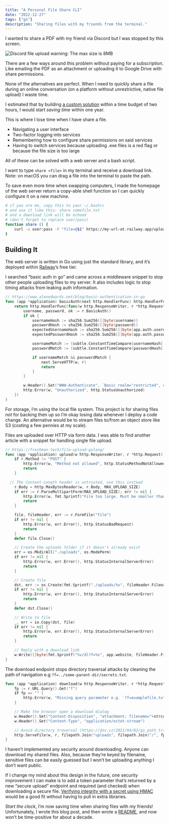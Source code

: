 ```yaml
---
title: "A Personal File Share CLI"
date: "2022-12-27"
tags: ["go"]
description: "Sharing files with my friends from the terminal."
---
```


I wanted to share a PDF with my friend via Discord but I was stopped by this screen.

![Discord file upload warning: The max size is 8MB](discord-warning.png)

There are a few ways around this problem without paying for a subscription. Like emailing the PDF as an attachment or uploading it to Google Drive with share permissions.

None of the alternatives are perfect. When I need to quickly share a file during an online conversation (on a platform without unrestrictive, native file upload) I waste time.

I estimated that by building [a custom solution](https://github.com/healeycodes/file-share-cli) within a time budget of two hours, I would start *saving time* within one year.

This is where I lose time when I have share a file.

- Navigating a user interface
- Two-factor logging into services
- Remembering how to configure share permissions on said services
- Having to switch services because uploading .exe files is a red flag or because the file size is too large

All of these can be solved with a web server and a bash script.

I want to type `share <file>` in my terminal and receive a download link. Note: on macOS you can drag a file into the terminal to paste the path.

To save even more time when swapping computers, I made the homepage of the web server return a copy-able shell function so I can quickly configure it on a new machine.

```bash
# if you are me, copy this to your ~/.bashrc
# and use it like this: share somefile.txt
# and a download link will be echoed
# (don't forget to replace user/pass)
function share () {
	curl -u user:pass -F "file=@$1" https://my-url-at.railway.app/upload
}
```

## Building It

The web server is written in Go using just the standard library, and it’s deployed within [Railway](https://railway.app/)’s free tier.

I searched “basic auth in go” and came across a middleware snippet to stop other people uploading files to my server. It also includes logic to stop timing attacks from leaking auth information.

```go
// https://www.alexedwards.net/blog/basic-authentication-in-go
func (app *application) basicAuth(next http.HandlerFunc) http.HandlerFunc {
	return http.HandlerFunc(func(w http.ResponseWriter, r *http.Request) {
		username, password, ok := r.BasicAuth()
		if ok {
			usernameHash := sha256.Sum256([]byte(username))
			passwordHash := sha256.Sum256([]byte(password))
			expectedUsernameHash := sha256.Sum256([]byte(app.auth.username))
			expectedPasswordHash := sha256.Sum256([]byte(app.auth.password))

			usernameMatch := (subtle.ConstantTimeCompare(usernameHash[:], expectedUsernameHash[:]) == 1)
			passwordMatch := (subtle.ConstantTimeCompare(passwordHash[:], expectedPasswordHash[:]) == 1)

			if usernameMatch && passwordMatch {
				next.ServeHTTP(w, r)
				return
			}
		}

		w.Header().Set("WWW-Authenticate", `Basic realm="restricted", charset="UTF-8"`)
		http.Error(w, "Unauthorized", http.StatusUnauthorized)
	})
}
```

For storage, I’m using the local file system. This project is for sharing files *not* for backing then up so I’m okay losing data whenever I deploy a code change. An alternative would be to stream files to/from an object store like S3 (costing a few pennies at my scale).

Files are uploaded over HTTP via form data. I was able to find another article with a snippet for handling single file upload.

```go
// https://freshman.tech/file-upload-golang/
func (app *application) upload(w http.ResponseWriter, r *http.Request) {
	if r.Method != "POST" {
		http.Error(w, "Method not allowed", http.StatusMethodNotAllowed)
		return
	}

  // The Content-Length header is untrusted, use this instead
	r.Body = http.MaxBytesReader(w, r.Body, MAX_UPLOAD_SIZE)
	if err := r.ParseMultipartForm(MAX_UPLOAD_SIZE); err != nil {
		http.Error(w, fmt.Sprintf("File too large. Must be smaller than %v bytes", MAX_UPLOAD_SIZE), http.StatusBadRequest)
		return
	}

	file, fileHeader, err := r.FormFile("file")
	if err != nil {
		http.Error(w, err.Error(), http.StatusBadRequest)
		return
	}
	defer file.Close()

	// Create the uploads folder if it doesn't already exist
	err = os.MkdirAll("./uploads", os.ModePerm)
	if err != nil {
		http.Error(w, err.Error(), http.StatusInternalServerError)
		return
	}

	// Create file
	dst, err := os.Create(fmt.Sprintf("./uploads/%v", fileHeader.Filename))
	if err != nil {
		http.Error(w, err.Error(), http.StatusInternalServerError)
		return
	}
	defer dst.Close()

	// Write to file
	_, err = io.Copy(dst, file)
	if err != nil {
		http.Error(w, err.Error(), http.StatusInternalServerError)
		return
	}

	// Reply with a download link
	w.Write([]byte(fmt.Sprintf("%v/dl?f=%v", app.website, fileHeader.Filename)))
}
```

The download endpoint stops directory traversal attacks by cleaning the path of navigation e.g `?f=../some-parent-dir/secrets.txt`.

```go
func (app *application) download(w http.ResponseWriter, r *http.Request) {
	fp := r.URL.Query().Get("f")
	if fp == "" {
		http.Error(w, "Missing query parameter e.g. `?f=examplefile.txt`", http.StatusBadRequest)
	}

	// Make the browser open a download dialog
	w.Header().Set("Content-Disposition", "attachment; filename="+strconv.Quote(fp))
	w.Header().Set("Content-Type", "application/octet-stream")

	// Avoid directory traversal (https://dzx.cz/2021/04/02/go_path_traversal/)
	http.ServeFile(w, r, filepath.Join("uploads", filepath.Join("/", fp)))
}
```

I haven’t implemented any security around downloading. Anyone can download my shared files. Also, because they’re keyed by filename, sensitive files can be easily guessed but I won’t be uploading anything I don’t want public.

If I change my mind about this design in the future, one security improvement I can make is to add a token parameter that’s returned by a new “secure upload” endpoint and required (and checked) when downloading a secure file. [Verifying integrity with a secret using HMAC](http://www.inanzzz.com/index.php/post/g4nt/signing-messages-and-verifying-integrity-with-a-secret-using-hmac-in-golang) would be a good fit without having to pull in extra libraries.

*Start the clock*, I’m now saving time when sharing files with my friends! Unfortunately, I wrote this blog post, and then wrote a [README](https://github.com/healeycodes/file-share-cli), and now won’t be time-positive for about a decade.
